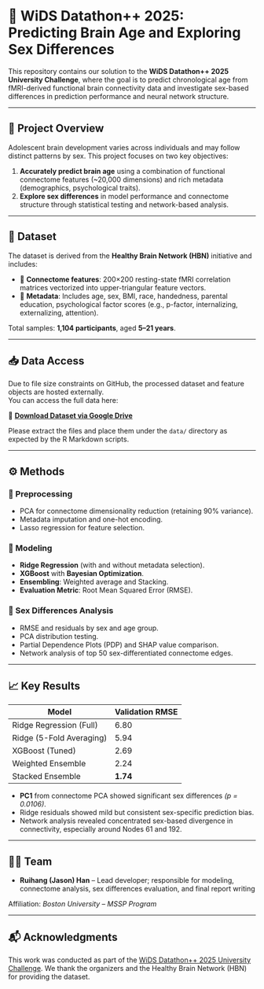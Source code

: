 # 🧠 WiDS Datathon++ 2025: Predicting Brain Age and Exploring Sex Differences

This repository contains our solution to the **WiDS Datathon++ 2025 University Challenge**, where the goal is to predict chronological age from fMRI-derived functional brain connectivity data and investigate sex-based differences in prediction performance and neural network structure.

---

## 📌 Project Overview

Adolescent brain development varies across individuals and may follow distinct patterns by sex. This project focuses on two key objectives:

1. **Accurately predict brain age** using a combination of functional connectome features (~20,000 dimensions) and rich metadata (demographics, psychological traits).
2. **Explore sex differences** in model performance and connectome structure through statistical testing and network-based analysis.

---

## 📂 Dataset

The dataset is derived from the **Healthy Brain Network (HBN)** initiative and includes:

- 🧠 **Connectome features**: 200×200 resting-state fMRI correlation matrices vectorized into upper-triangular feature vectors.
- 👥 **Metadata**: Includes age, sex, BMI, race, handedness, parental education, psychological factor scores (e.g., p-factor, internalizing, externalizing, attention).

Total samples: **1,104 participants**, aged **5–21 years**.

---

## 📥 Data Access

Due to file size constraints on GitHub, the processed dataset and feature objects are hosted externally.  
You can access the full data here:

🔗 **[Download Dataset via Google Drive](https://drive.google.com/drive/folders/1lRgOqqrrCicmbDdlYQeesl7N3U0s_gzh?usp=drive_link)**

Please extract the files and place them under the `data/` directory as expected by the R Markdown scripts.

---

## ⚙️ Methods

### 🔢 Preprocessing
- PCA for connectome dimensionality reduction (retaining 90% variance).
- Metadata imputation and one-hot encoding.
- Lasso regression for feature selection.

### 🤖 Modeling
- **Ridge Regression** (with and without metadata selection).
- **XGBoost** with **Bayesian Optimization**.
- **Ensembling**: Weighted average and Stacking.
- **Evaluation Metric**: Root Mean Squared Error (RMSE).

### 🧪 Sex Differences Analysis
- RMSE and residuals by sex and age group.
- PCA distribution testing.
- Partial Dependence Plots (PDP) and SHAP value comparison.
- Network analysis of top 50 sex-differentiated connectome edges.

---

## 📈 Key Results

| Model                     | Validation RMSE |
|--------------------------|------------------|
| Ridge Regression (Full)  | 6.80             |
| Ridge (5-Fold Averaging) | 5.94             |
| XGBoost (Tuned)          | 2.69             |
| Weighted Ensemble        | 2.24             |
| Stacked Ensemble         | **1.74**         |

- **PC1** from connectome PCA showed significant sex differences *(p = 0.0106)*.
- Ridge residuals showed mild but consistent sex-specific prediction bias.
- Network analysis revealed concentrated sex-based divergence in connectivity, especially around Nodes 61 and 192.

---


## 🧑‍💻 Team

- **Ruihang (Jason) Han** – Lead developer; responsible for modeling, connectome analysis, sex differences evaluation, and final report writing  

Affiliation: *Boston University – MSSP Program*

---


## 📬 Acknowledgments

This work was conducted as part of the [WiDS Datathon++ 2025 University Challenge](https://www.widsconference.org/datathon.html). We thank the organizers and the Healthy Brain Network (HBN) for providing the dataset.
